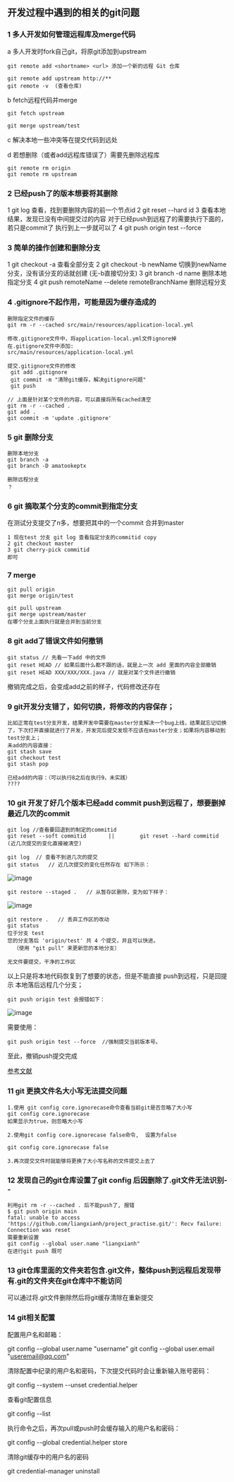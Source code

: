 ## 开发过程中遇到的相关的git问题

### 1 多人开发如何管理远程库及merge代码

a 多人开发时fork自己git，将原git添加到upstream
```
git remote add <shortname> <url> 添加一个新的远程 Git 仓库

git remote add upstream http://**
git remote -v  (查看仓库)

```
b fetch远程代码并merge
```
git fetch upstream

git merge upstream/test
```
c 解决本地一些冲突等在提交代码到远处

d 若想删除（或者add远程库错误了）需要先删除远程库

```
git remote rm origin
git remote rm upstream
```

### 2 已经push了的版本想要将其删除

1 git log 查看，找到要删除内容的前一个节点id
2 git reset --hard id
3 查看本地结果，发现已没有中间提交过的内容
对于已经push到远程了的需要执行下面的，若只是commit了 执行到上一步就可以了
4 git push origin test --force


### 3 简单的操作创建和删除分支

1 git checkout -a 查看全部分支
2 git checkout -b newName 切换到newName分支，没有该分支的话就创建 (无-b直接切分支)
3 git branch -d name 删除本地指定分支
4 git push remoteName --delete remoteBranchName 删除远程分支



### 4 .gitignore不起作用，可能是因为缓存造成的
```
删除指定文件的缓存
git rm -r --cached src/main/resources/application-local.yml

修改.gitignore文件中，将application-local.yml文件ignore掉
在.gitignore文件中添加:
src/main/resources/application-local.yml

提交.gitignore文件的修改
 git add .gitignore
 git commit -m "清除git缓存，解决gitignore问题"
 git push

// 上面是针对某个文件的内容，可以直接将所有cached清空
git rm -r --cached .
git add .
git commit -m 'update .gitignore'

```


### 5 git 删除分支
 ```
 删除本地分支
 git branch -a
 git branch -D amatookeptx
 
 删除远程分支
 ？
 ```
 
### 6 git 摘取某个分支的commit到指定分支

在测试分支提交了n多，想要把其中的一个commit 合并到master
```
1 现在test 分支 git log 查看指定分支的commitid copy
2 git checkout master
3 git cherry-pick commitid
即可
```

### 7 merge
```
git pull origin 
git merge origin/test

git pull upstream 
git merge upstream/master
在哪个分支上面执行就是合并到当前分支
```

### 8 git add了错误文件如何撤销
```
git status // 先看一下add 中的文件 
git reset HEAD // 如果后面什么都不跟的话，就是上一次 add 里面的内容全部撤销
git reset HEAD XXX/XXX/XXX.java // 就是对某个文件进行撤销
```
撤销完成之后，会变成add之前的样子，代码修改还存在

### 9 git开发分支错了，如何切换，将修改的内容保存；
```
比如正常在test分支开发，结果开发中需要在master分支解决一个bug上线，结果就忘记切换了，下次打开直接就进行了开发，开发完后提交发现不应该在master分支；如果将内容移动到test分支上；
未add的内容直接：
git stash save
git checkout test
git stash pop

已经add的内容：（可以执行8之后在执行9，未实践）
????

```

### 10 git 开发了好几个版本已经add commit push到远程了，想要删掉最近几次的commit
```
git log //查看要回退到的制定的commitid
git reset --soft commitid       ||        git reset --hard commitid (近几次提交的变化直接被清空)

git log  // 查看不到进几次的提交
git status   // 近几次提交的变化任然存在 如下所示：
```
![image](https://user-images.githubusercontent.com/31762176/206104404-c6d431ae-5d61-4e20-9d20-3a7e376455bd.png)

```
git restore --staged .   // 从暂存区删除，变为如下样子：

```
![image](https://user-images.githubusercontent.com/31762176/206104862-d926152f-4017-4ab7-a264-51cfd02e4d16.png)

```
git restore .   // 丢弃工作区的改动
git status
位于分支 test
您的分支落后 'origin/test' 共 4 个提交，并且可以快进。
  （使用 "git pull" 来更新您的本地分支）

无文件要提交，干净的工作区
```
以上只是将本地代码恢复到了想要的状态，但是不能直接 push到远程，只是回提示 本地落后远程几个分支；
```
git push origin test 会报错如下：
```
![image](https://user-images.githubusercontent.com/31762176/206106276-4ae21fcc-0386-4e68-a492-73369b483c51.png)

需要使用：
```
git push origin test --force  //强制提交当前版本号。
```
至此，撤销push提交完成

[参考文献](https://blog.csdn.net/qq_45503196/article/details/126089133)


### 11 git 更换文件名大小写无法提交问题

```
1.使用 git config core.ignorecase命令查看当前git是否忽略了大小写
git config core.ignorecase
如果显示为true，则忽略大小写

2.使用git config core.ignorecase false命令,  设置为false

git config core.ignorecase false

3.再次提交文件时就能够将更换了大小写名称的文件提交上去了
```

### 12 发现自己的git仓库设置了git config 后因删除了.git文件无法识别--

```
利用git rm -r --cached . 后不能push了, 报错
$ git push origin main
fatal: unable to access 'https://github.com/liangxianh/project_practise.git/': Recv failure: Connection was reset
需要重新设置
git config --global user.name "liangxianh"
在进行git push 既可
```
### 13 git仓库里面的文件夹若包含.git文件，整体push到远程后发现带有.git的文件夹在git仓库中不能访问

可以通过将.git文件删除然后将git缓存清除在重新提交


### 14 git相关配置
配置用户名和邮箱：

git config --global user.name "username"
git config --global user.email "useremail@qq.com"

清除配置中纪录的用户名和密码，下次提交代码时会让重新输入账号密码：

git config --system --unset credential.helper

查看git配置信息

git config --list

执行命令之后，再次pull或push时会缓存输入的用户名和密码：

git config --global credential.helper store

清除git缓存中的用户名的密码

git credential-manager uninstall
